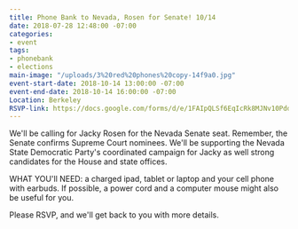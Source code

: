 ```yaml
---
title: Phone Bank to Nevada, Rosen for Senate! 10/14
date: 2018-07-28 12:48:00 -07:00
categories:
- event
tags:
- phonebank
- elections
main-image: "/uploads/3%20red%20phones%20copy-14f9a0.jpg"
event-start-date: 2018-10-14 13:00:00 -07:00
event-end-date: 2018-10-14 16:00:00 -07:00
Location: Berkeley
RSVP-link: https://docs.google.com/forms/d/e/1FAIpQLSf6EqIcRk8MJNv10PdduS9d_uN8ASewxBxhnfmWx-nIBvEEMw/viewform
---
```


We'll be calling for Jacky Rosen for the Nevada Senate seat. Remember, the Senate confirms Supreme Court nominees. We'll be supporting the Nevada State Democratic Party's coordinated campaign for Jacky as well strong candidates for the House and state offices.

WHAT YOU'll NEED: a charged ipad, tablet or laptop and your cell phone with earbuds.  If possible, a power cord and a computer mouse might also be useful for you.

Please RSVP, and we'll get back to you with more details.